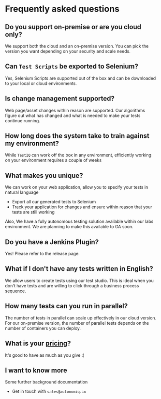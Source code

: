 # Frequently asked questions
## Do you support on-premise or are you cloud only?
We support both the cloud and an on-premise version. You can pick the version you want depending on your security and scale needs.
## Can `Test Scripts` be exported to Selenium?
Yes, Selenium Scripts are supported out of the box and can be downloaded to your local or cloud environments.
## Is change management supported?
Web page/asset changes within reason are supported. Our algorithms figure out what has changed and what is needed to make your tests continue running.
## How long does the system take to train against my environment?
While `TestIQ` can work off the box in any environment, efficiently working on your environment requires a couple of weeks
## What makes you unique?
We can work on your web application, allow you to specify your tests in natural language

* Export all our generated tests to Selenium
* Track your application for changes and ensure within reason that your tests are still working

Also, We have a fully autonomous testing solution available within our labs environment. We are planning to make this available to GA soon.
## Do you have a Jenkins Plugin?
Yes! Please refer to the release page.
## What if I don't have any tests written in English?
We allow users to create tests using our test studio. This is ideal when you don't have tests and are willing to click through a business process sequence.
## How many tests can you run in parallel?
The number of tests in parallel can scale up effectively in our cloud version. For our on-premise version, the number of parallel tests depends on the number of containers you can deploy.
## What is your [pricing](pricing.md)?
It's good to have as much as you give :)
## I want to know more
Some further background documentation
 * Get in touch with `sales@autonomiq.io`
